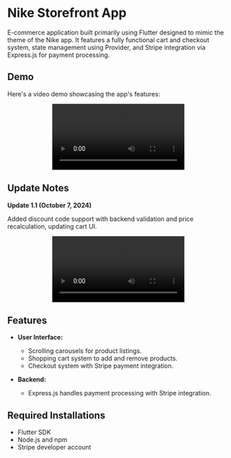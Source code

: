 
# Nike Storefront App

E-commerce application built primarily using Flutter designed to mimic the theme of the Nike app. It features a fully functional cart and checkout system, state management using Provider, and Stripe integration via Express.js for payment processing.

## Demo

Here's a video demo showcasing the app's features:


<div style="width:300px; margin: auto;">
  <video src="https://github.com/user-attachments/assets/729043a6-ae8e-4511-adfb-72e00187f764" width="100%" controls />
</div>

## Update Notes

**Update 1.1 (October 7, 2024)**

Added discount code support with backend validation and price recalculation, updating cart UI.

<div style="width:300px; margin: auto;">
  <video src="https://github.com/user-attachments/assets/771cf786-8057-4b45-9872-b0434f5eea7f" width="100%" controls />
</div>

## Features

- **User Interface:**
  - Scrolling carousels for product listings.
  - Shopping cart system to add and remove products.
  - Checkout system with Stripe payment integration.

- **Backend:**
  - Express.js handles payment processing with Stripe integration.

## Required Installations

- Flutter SDK
- Node.js and npm
- Stripe developer account
